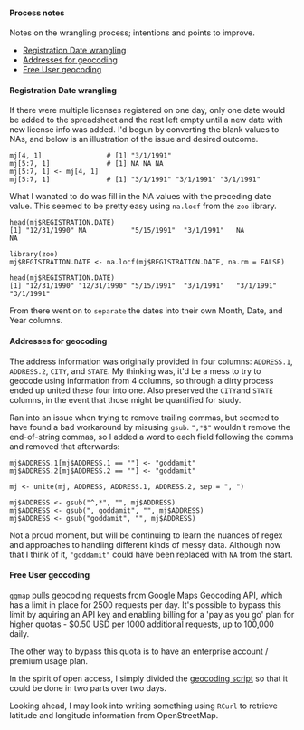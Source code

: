 #### Process notes

Notes on the wrangling process; intentions and points to improve.

- [Registration Date wrangling](https://github.com/mozzarellaV8/dea-mj/blob/master/process.md#registration-date-wrangling)
- [Addresses for geocoding](https://github.com/mozzarellaV8/dea-mj/blob/master/process.md#addresses-for-geocoding)
- [Free User geocoding](https://github.com/mozzarellaV8/dea-mj/blob/master/process.md#free-user-geocoding)

#### Registration Date wrangling

If there were multiple licenses registered on one day, only one date would be added to the spreadsheet and the rest left empty until a new date with new license info was added. I'd begun by converting the blank values to NAs, and below is an illustration of the issue and desired outcome. 

``` {r}
mj[4, 1]                # [1] "3/1/1991"
mj[5:7, 1]              # [1] NA NA NA
mj[5:7, 1] <- mj[4, 1]  
mj[5:7, 1]              # [1] "3/1/1991" "3/1/1991" "3/1/1991"
```

What I wanated to do was fill in the NA values with the preceding date value. This seemed to be pretty easy using `na.locf` from the `zoo` library.

``` {r}
head(mj$REGISTRATION.DATE)
[1] "12/31/1990" NA           "5/15/1991"  "3/1/1991"   NA           NA

library(zoo)
mj$REGISTRATION.DATE <- na.locf(mj$REGISTRATION.DATE, na.rm = FALSE)

head(mj$REGISTRATION.DATE)
[1] "12/31/1990" "12/31/1990" "5/15/1991"  "3/1/1991"   "3/1/1991"   "3/1/1991"  
```

From there went on to `separate` the dates into their own Month, Date, and Year columns. 

#### Addresses for geocoding

The address information was originally provided in four columns: `ADDRESS.1`, `ADDRESS.2`, `CITY`, and `STATE`. My thinking was, it'd be a mess to try to geocode using information from 4 columns, so through a dirty process ended up united these four into one. Also preserved the `CITY`and `STATE` columns, in the event that those might be quantified for study. 

Ran into an issue when trying to remove trailing commas, but seemed to have found a bad workaround by misusing `gsub`. `",*$"` wouldn't remove the end-of-string commas, so I added a word to each field following the comma and removed that afterwards:

``` {r}
mj$ADDRESS.1[mj$ADDRESS.1 == ""] <- "goddamit"
mj$ADDRESS.2[mj$ADDRESS.2 == ""] <- "goddamit"

mj <- unite(mj, ADDRESS, ADDRESS.1, ADDRESS.2, sep = ", ")

mj$ADDRESS <- gsub("^,*", "", mj$ADDRESS)
mj$ADDRESS <- gsub(", goddamit", "", mj$ADDRESS)
mj$ADDRESS <- gsub("goddamit", "", mj$ADDRESS)
```

Not a proud moment, but will be continuing to learn the nuances of regex and approaches to handling different kinds of messy data. Although now that I think of it, `"goddamit"` could have been replaced with `NA` from the start. 

#### Free User geocoding

`ggmap` pulls geocoding requests from Google Maps Geocoding API, which has a limit in place for 2500 requests per day. It's possible to bypass this limit by aquiring an API key and enabling billing for a 'pay as you go' plan for higher quotas - $0.50 USD per 1000 additional requests, up to 100,000 daily.

The other way to bypass this quota is to have an enterprise account / premium usage plan. 

In the spirit of open access, I simply divided the [geocoding script](geocode-free.R) so that it could be done in two parts over two days. 

Looking ahead, I may look into writing something using `RCurl` to retrieve latitude and longitude information from OpenStreetMap. 